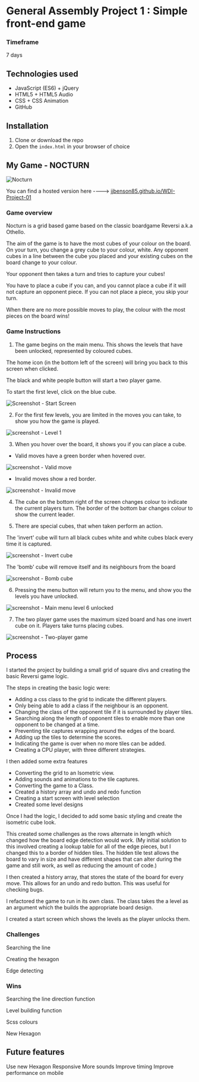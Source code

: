 # General Assembly Project 1 : Simple front-end game

### Timeframe
7 days

## Technologies used

* JavaScript (ES6) + jQuery
* HTML5 + HTML5 Audio
* CSS + CSS Animation
* GitHub

## Installation

1. Clone or download the repo
1. Open the `index.html` in your browser of choice

## My Game - NOCTURN

![Nocturn](https://github.com/jjbenson85/WDI-Project-01/blob/master/images/readme/Nocturn-menu-level1.png?raw=true)

You can find a hosted version here ----> [jjbenson85.github.io/WDI-Project-01](https://jjbenson85.github.io/WDI-Project-01)

### Game overview
Nocturn is a grid based game based on the classic boardgame Reversi a.k.a Othello.

The aim of the game is to have the most cubes of your colour on the board. On your turn, you change a grey cube to your colour, white. Any opponent cubes in a line between the cube you placed and your existing cubes on the board change to your colour.

Your opponent then takes a turn and tries to capture your cubes!

You have to place a cube if you can, and you cannot place a cube if it will not capture an opponent piece. If you can not place a piece, you skip your turn.

When there are no more possible moves to play, the colour with the most pieces on the board wins!


### Game Instructions
1. The game begins on the main menu. This shows the levels that have been unlocked, represented by coloured cubes.  

 The home icon (in the bottom left of the screen) will bring you back to this screen when clicked.

 The black and white people button will start a two player game.

 To start the first level, click on the blue cube.

 ![Screenshot - Start Screen](https://github.com/jjbenson85/WDI-Project-01/blob/master/images/readme/Nocturn-menu-level1.png?raw=true)

2. For the first few levels, you are limited in the moves you can take, to show you how the game is played.

 ![screenshot - Level 1](https://github.com/jjbenson85/WDI-Project-01/blob/master/images/readme/Nocturn-level1.png?raw=true)

3. When you hover over the board, it shows you if you can place a cube.

  - Valid moves have a green border when hovered over.

  ![screenshot - Valid move](https://github.com/jjbenson85/WDI-Project-01/blob/master/images/readme/Nocturn-valid-move.png?raw=true)

 - Invalid moves show a red border.

 ![screenshot - Invalid move](https://github.com/jjbenson85/WDI-Project-01/blob/master/images/readme/Nocturn-invalid-move.png?raw=true)

4. The cube on the bottom right of the screen changes colour to indicate the current players turn.
The border of the bottom bar changes colour to show the current leader.

5. There are special cubes, that when taken perform an action.

  The 'invert' cube will turn all black cubes white and white cubes black every time it is captured.

  ![screenshot - Invert cube](https://github.com/jjbenson85/WDI-Project-01/blob/master/images/readme/Nocturn-invert.png?raw=true)

 The 'bomb' cube will remove itself and its neighbours from the board

 ![screenshot - Bomb cube](https://github.com/jjbenson85/WDI-Project-01/blob/master/images/readme/Nocturn-bomb.png?raw=true)


6. Pressing the menu button will return you to the menu, and show you the levels you have unlocked.

  ![screenshot - Main menu level 6 unlocked](https://github.com/jjbenson85/WDI-Project-01/blob/master/images/readme/Nocturn-menu-level6.png?raw=true)

7. The two player game uses the maximum sized board and has one invert cube on it.
Players take turns placing cubes.

  ![screenshot - Two-player game](https://github.com/jjbenson85/WDI-Project-01/blob/master/images/readme/Nocturn-2player.png?raw=true)

## Process

I started the project by building a small grid of square divs and creating the basic Reversi game logic.

The steps in creating the basic logic were:
  * Adding a css class to the grid to indicate the different players.
  * Only being able to add a class if the neighbour is an opponent.
  * Changing the class of the opponent tile if it is surrounded by player tiles.
  * Searching along the length of opponent tiles to enable more than one opponent to be changed at a time.
  * Preventing tile captures wrapping around the edges of the board.
  * Adding up the tiles to determine the scores.
  * Indicating the game is over when no more tiles can be added.
  * Creating a CPU player, with three different strategies.

  I then added some extra features
  * Converting the grid to an Isometric view.
  * Adding sounds and animations to the tile captures.
  * Converting the game to a Class.
  * Created a history array and undo and redo function
  * Creating a start screen with level selection
  * Created some level designs


  Once I had the logic, I decided to add some basic styling and create the isometric cube look.

  This created some challenges as the rows alternate in length which changed how the board edge detection would work. (My initial solution to this involved creating a lookup table for all of the edge pieces, but I changed this to a border of hidden tiles. The hidden tile test allows the board to vary in size and have different shapes that can alter during the game and still work, as well as reducing the amount of code.)

  I then created a history array, that stores the state of the board for every move. This allows for an undo and redo button. This was useful for checking bugs.

  I refactored the game to run in its own class. The class takes the a level as an argument which the builds the appropriate board design.

  I created a start screen which shows the levels as the player unlocks them.


### Challenges

Searching the line

Creating the hexagon

Edge detecting


### Wins

Searching the line direction function

Level building function

Scss colours

New Hexagon

## Future features

Use new Hexagon
Responsive
More sounds
Improve timing
Improve performance on mobile
